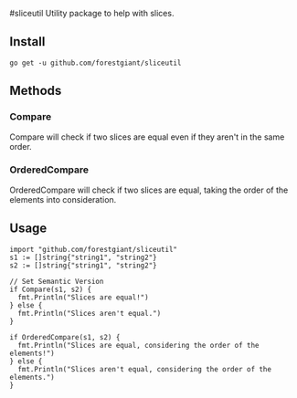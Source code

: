 #sliceutil
Utility package to help with slices.

## Install
`go get -u github.com/forestgiant/sliceutil`

## Methods
### Compare
Compare will check if two slices are equal even if they aren't in the same order.
### OrderedCompare
OrderedCompare will check if two slices are equal, taking the order of the elements into consideration.

## Usage
```
import "github.com/forestgiant/sliceutil"
s1 := []string{"string1", "string2"}
s2 := []string{"string1", "string2"}

// Set Semantic Version
if Compare(s1, s2) {
  fmt.Println("Slices are equal!")
} else {
  fmt.Println("Slices aren't equal.")
}

if OrderedCompare(s1, s2) {
  fmt.Println("Slices are equal, considering the order of the elements!")
} else {
  fmt.Println("Slices aren't equal, considering the order of the elements.")
}
```
